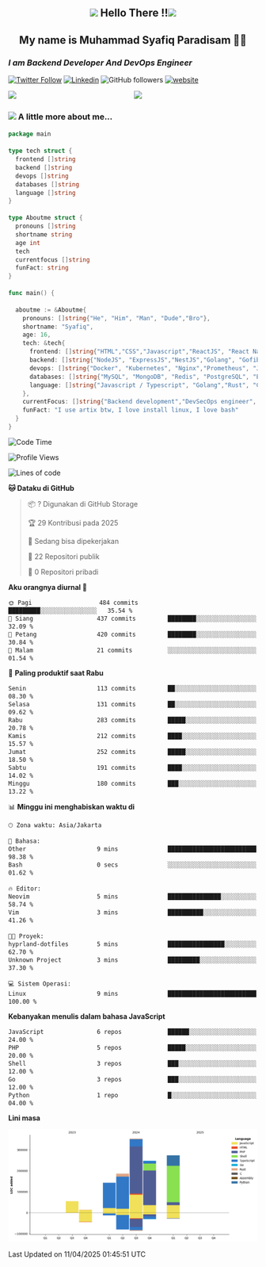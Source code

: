 <h2 align="center"><img src="https://camo.githubusercontent.com/ee9d678a838fdc800a7b1449bae75552c13bfa5afeb275eb6b315e02499c8ba0/68747470733a2f2f656d6f6a69732e736c61636b6d6f6a69732e636f6d2f656d6f6a69732f696d616765732f313533313834393433302f343234362f626c6f622d73756e676c61737365732e6769663f31353331383439343330" width="40"/>
Hello There !!<img src="https://media.giphy.com/media/12oufCB0MyZ1Go/giphy.gif" width="50"></h2>

<h2 align="center">My name is Muhammad Syafiq Paradisam 👋👋</h2>

<h3><em>I am Backend Developer And DevOps Engineer 
</em></h3>

[![Twitter Follow](https://img.shields.io/twitter/follow/misteranmol?label=Follow)](https://x.com/FikkzOutfit)
[![Linkedin](https://img.shields.io/badge/-anmol-blue?style=flat-square&logo=Linkedin&logoColor=white&link=https://www.linkedin.com/in/syafiq-paradisam/)](https://id.linkedin.com/in/syafiq-paradisam-b72749258 )
![GitHub followers](https://img.shields.io/github/followers/syafiqparadisam?label=Follower&style=social)
[![website](https://img.shields.io/badge/Website-46a2f1.svg?&style=flat-square&logo=Google-Chrome&logoColor=white&link=https://anmolsingh.me/)](https://syafiq-paradisam.my.id)

<img align="right" src="https://external-preview.redd.it/76KI_ztaLr9QvFD3AEtHDIHksWlHp4BXjFEGYdp3ZW0.png?width=640&crop=smart&auto=webp&s=5ead39238a51263833b7684888ec8a3254455609" width="250"/>

<img src="https://dwglogo.com/wp-content/uploads/2017/08/go_speed_of_light.png" width="300"/>

### <img src="https://media.giphy.com/media/VgCDAzcKvsR6OM0uWg/giphy.gif" width="50"> A little more about me...


```go
package main

type tech struct {
  frontend []string
  backend []string
  devops []string
  databases []string
  language []string
}

type Aboutme struct {
  pronouns []string
  shortname string
  age int
  tech
  currentfocus []string
  funFact: string
}

func main() {

  aboutme := &Aboutme{
    pronouns: []string{"He", "Him", "Man", "Dude","Bro"},
    shortname: "Syafiq",
    age: 16,
    tech: &tech{
      frontend: []string{"HTML","CSS","Javascript","ReactJS", "React Native"},
      backend: []string{"NodeJS", "ExpressJS","NestJS","Golang", "Gofiber", "Actixweb"},
      devops: []string{"Docker", "Kubernetes", "Nginx","Prometheus", "Jaeger", "Grafana", "Linux", "CI / CD"},
      databases: []string{"MySQL", "MongoDB", "Redis", "PostgreSQL", "Elastic search"},
      language: []string{"Javascript / Typescript", "Golang","Rust", "C"}
    },
    currentFocus: []string{"Backend development","DevSecOps engineer", "Linuxer"},
    funFact: "I use artix btw, I love install linux, I love bash"
  }
}

```

<!--START_SECTION:waka-->
![Code Time](http://img.shields.io/badge/Code%20Time-304%20hrs%208%20mins-blue)

![Profile Views](http://img.shields.io/badge/Profil%20dilihat-0-blue)

![Lines of code](https://img.shields.io/badge/Sejak%20Hello%20World%20aku%20telah%20menulis-1.3%20million%20baris%20kode-blue)

**🐱 Dataku di GitHub** 

> 📦 ? Digunakan di GitHub Storage 
 > 
> 🏆 29 Kontribusi pada 2025
 > 
> 💼 Sedang bisa dipekerjakan
 > 
> 📜 22 Repositori publik 
 > 
> 🔑 0 Repositori pribadi 
 > 
**Aku orangnya diurnal 🐤** 

```text
🌞 Pagi                   484 commits         █████████░░░░░░░░░░░░░░░░   35.54 % 
🌆 Siang                  437 commits         ████████░░░░░░░░░░░░░░░░░   32.09 % 
🌃 Petang                 420 commits         ████████░░░░░░░░░░░░░░░░░   30.84 % 
🌙 Malam                  21 commits          ░░░░░░░░░░░░░░░░░░░░░░░░░   01.54 % 
```
📅 **Paling produktif saat Rabu** 

```text
Senin                    113 commits         ██░░░░░░░░░░░░░░░░░░░░░░░   08.30 % 
Selasa                   131 commits         ██░░░░░░░░░░░░░░░░░░░░░░░   09.62 % 
Rabu                     283 commits         █████░░░░░░░░░░░░░░░░░░░░   20.78 % 
Kamis                    212 commits         ████░░░░░░░░░░░░░░░░░░░░░   15.57 % 
Jumat                    252 commits         █████░░░░░░░░░░░░░░░░░░░░   18.50 % 
Sabtu                    191 commits         ████░░░░░░░░░░░░░░░░░░░░░   14.02 % 
Minggu                   180 commits         ███░░░░░░░░░░░░░░░░░░░░░░   13.22 % 
```


📊 **Minggu ini menghabiskan waktu di** 

```text
🕑︎ Zona waktu: Asia/Jakarta

💬 Bahasa: 
Other                    9 mins              █████████████████████████   98.38 % 
Bash                     0 secs              ░░░░░░░░░░░░░░░░░░░░░░░░░   01.62 % 

🔥 Editor: 
Neovim                   5 mins              ███████████████░░░░░░░░░░   58.74 % 
Vim                      3 mins              ██████████░░░░░░░░░░░░░░░   41.26 % 

🐱‍💻 Proyek: 
hyprland-dotfiles        5 mins              ████████████████░░░░░░░░░   62.70 % 
Unknown Project          3 mins              █████████░░░░░░░░░░░░░░░░   37.30 % 

💻 Sistem Operasi: 
Linux                    9 mins              █████████████████████████   100.00 % 
```

**Kebanyakan menulis dalam bahasa JavaScript** 

```text
JavaScript               6 repos             ██████░░░░░░░░░░░░░░░░░░░   24.00 % 
PHP                      5 repos             █████░░░░░░░░░░░░░░░░░░░░   20.00 % 
Shell                    3 repos             ███░░░░░░░░░░░░░░░░░░░░░░   12.00 % 
Go                       3 repos             ███░░░░░░░░░░░░░░░░░░░░░░   12.00 % 
Python                   1 repo              █░░░░░░░░░░░░░░░░░░░░░░░░   04.00 % 
```



**Lini masa**

![Lines of Code chart](https://raw.githubusercontent.com/syafiqparadisam/syafiqparadisam/master/assets/bar_graph.png)


 Last Updated on 11/04/2025 01:45:51 UTC
<!--END_SECTION:waka-->
